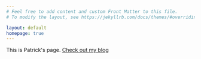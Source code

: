 ```yaml
---
# Feel free to add content and custom Front Matter to this file.
# To modify the layout, see https://jekyllrb.com/docs/themes/#overriding-theme-defaults

layout: default
homepage: true
---
```


This is Patrick's page. [Check out my blog](https://medium.com/plural-of-anecdote)
